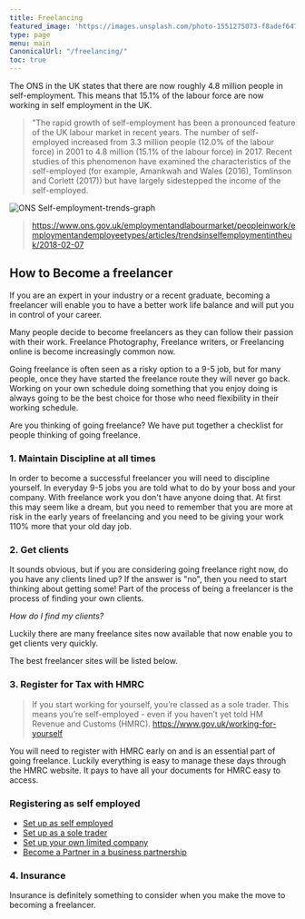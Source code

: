 ```yaml
---
title: Freelancing
featured_image: 'https://images.unsplash.com/photo-1551275073-f8adef647c1d?ixlib=rb-1.2.1&ixid=eyJhcHBfaWQiOjEyMDd9&auto=format&fit=crop&w=1347&q=80'
type: page
menu: main
CanonicalUrl: "/freelancing/"
toc: true
---
```



The ONS in the UK states that there are now roughly 4.8 million people in self-employment.  This means that 15.1% of the labour force are now working in self employment in the UK.

>"The rapid growth of self-employment has been a pronounced feature of the UK labour market in recent years. The number of self-employed increased from 3.3 million people (12.0% of the labour force) in 2001 to 4.8 million (15.1% of the labour force) in 2017. Recent studies of this phenomenon have examined the characteristics of the self-employed (for example, Amankwah and Wales (2016), Tomlinson and Corlett (2017)) but have largely sidestepped the income of the self-employed.

![ONS Self-employment-trends-graph](https://i.ibb.co/1Jgtg7b/Figure-1-The-cumulative-change-in-employee-and-self-employed-jobs.png)

> https://www.ons.gov.uk/employmentandlabourmarket/peopleinwork/employmentandemployeetypes/articles/trendsinselfemploymentintheuk/2018-02-07


## How to Become a freelancer
If you are an expert in your industry or a recent graduate, becoming a freelancer will enable you to have a better work life balance and will put you in control of your career.

Many people decide to become freelancers as they can follow their passion with their work.  Freelance Photography, Freelance writers, or Freelancing online is become increasingly common now.

Going freelance is often seen as a risky option to a 9-5 job, but for many people, once they have started the freelance route they will never go back.  Working on your own schedule doing something that you enjoy doing is always going to be the best choice for those who need flexibility in their working schedule.

Are you thinking of going freelance?  We have put together a checklist for people thinking of going freelance.

### 1. Maintain Discipline at all times

In order to become a successful freelancer you will need to discipline yourself.  In everyday 9-5 jobs you are told what to do by your boss and your company.  With freelance work you don't have anyone doing that.  At first this may seem like a dream, but you need to remember that you are more at risk in the early years of freelancing and you need to be giving your work 110% more that your old day job.  

### 2. Get clients

It sounds obvious, but if you are considering going freelance right now, do you have any clients lined up?  If the answer is "no", then you need to start thinking about getting some!  Part of the process of being a freelancer is the process of finding your own clients.

*How do I find my clients?*

Luckily there are many freelance sites now available that now enable you to get clients very quickly.  

The best freelancer sites will be listed below.


### 3. Register for Tax with HMRC

> If you start working for yourself, you’re classed as a sole trader. This means you’re self-employed - even if you haven’t yet told HM Revenue and Customs (HMRC).
> https://www.gov.uk/working-for-yourself


You will need to register with HMRC early on and is an essential part of going freelance.  Luckily everything is easy to manage these days through the HMRC website.  It pays to have all your documents for HMRC easy to access.


### Registering as self employed
- [Set up as self employed](https://www.gov.uk/set-up-self-employed)
- [Set up as a sole trader](https://www.gov.uk/set-up-sole-trader)
- [Set up your own limited company](https://www.gov.uk/limited-company-formation)
- [Become a Partner in a business partnership](https://www.gov.uk/set-up-business-partnership)

### 4. Insurance

Insurance is definitely something to consider when you make the move to becoming a freelancer.
